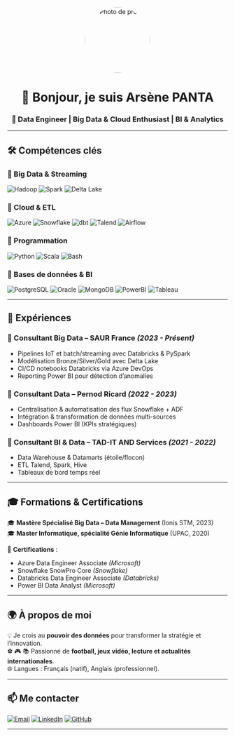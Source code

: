 <!-- Bannière ou image de profil -->
<p align="center">
  <img src="https://avatars.githubusercontent.com/u/9919?s=200&v=4" alt="Photo de profil" width="150" style="border-radius:50%">
</p>

<h1 align="center">👋 Bonjour, je suis Arsène PANTA</h1>
<h3 align="center">🚀 Data Engineer | Big Data & Cloud Enthusiast | BI & Analytics</h3>

---

## 🛠️ Compétences clés

### 🔹 Big Data & Streaming  
![Hadoop](https://img.shields.io/badge/-Hadoop-yellow?logo=apachehadoop&logoColor=white)
![Spark](https://img.shields.io/badge/-Apache%20Spark-E25A1C?logo=apachespark&logoColor=white)
![Delta Lake](https://img.shields.io/badge/-Delta%20Lake-00ADEF?logo=databricks&logoColor=white)

### 🔹 Cloud & ETL  
![Azure](https://img.shields.io/badge/-Azure-0078D4?logo=microsoftazure&logoColor=white)
![Snowflake](https://img.shields.io/badge/-Snowflake-29B5E8?logo=snowflake&logoColor=white)
![dbt](https://img.shields.io/badge/-dbt-FF694B?logo=dbt&logoColor=white)
![Talend](https://img.shields.io/badge/-Talend-FF6D00?logo=talend&logoColor=white)
![Airflow](https://img.shields.io/badge/-Apache%20Airflow-017CEE?logo=apacheairflow&logoColor=white)

### 🔹 Programmation  
![Python](https://img.shields.io/badge/-Python-3776AB?logo=python&logoColor=white)
![Scala](https://img.shields.io/badge/-Scala-DC322F?logo=scala&logoColor=white)
![Bash](https://img.shields.io/badge/-Bash-4EAA25?logo=gnubash&logoColor=white)

### 🔹 Bases de données & BI  
![PostgreSQL](https://img.shields.io/badge/-PostgreSQL-336791?logo=postgresql&logoColor=white)
![Oracle](https://img.shields.io/badge/-Oracle-F80000?logo=oracle&logoColor=white)
![MongoDB](https://img.shields.io/badge/-MongoDB-47A248?logo=mongodb&logoColor=white)
![PowerBI](https://img.shields.io/badge/-PowerBI-F2C811?logo=powerbi&logoColor=black)
![Tableau](https://img.shields.io/badge/-Tableau-E97627?logo=tableau&logoColor=white)

---

## 💼 Expériences

### 🏢 Consultant Big Data – SAUR France *(2023 - Présent)*
- Pipelines IoT et batch/streaming avec Databricks & PySpark  
- Modélisation Bronze/Silver/Gold avec Delta Lake  
- CI/CD notebooks Databricks via Azure DevOps  
- Reporting Power BI pour détection d’anomalies  

### 🏢 Consultant Data – Pernod Ricard *(2022 - 2023)*
- Centralisation & automatisation des flux Snowflake + ADF  
- Intégration & transformation de données multi-sources  
- Dashboards Power BI (KPIs stratégiques)  

### 🏢 Consultant BI & Data – TAD-IT AND Services *(2021 - 2022)*
- Data Warehouse & Datamarts (étoile/flocon)  
- ETL Talend, Spark, Hive  
- Tableaux de bord temps réel  

---

## 🎓 Formations & Certifications

🎓 **Mastère Spécialisé Big Data – Data Management** (Ionis STM, 2023)  
🎓 **Master Informatique, spécialité Génie Informatique** (UPAC, 2020)  

📜 **Certifications** :  
- Azure Data Engineer Associate *(Microsoft)*  
- Snowflake SnowPro Core *(Snowflake)*  
- Databricks Data Engineer Associate *(Databricks)*  
- Power BI Data Analyst *(Microsoft)*  

---

## 🌍 À propos de moi
💡 Je crois au **pouvoir des données** pour transformer la stratégie et l’innovation.  
⚽ 🎮 📚 Passionné de **football, jeux vidéo, lecture et actualités internationales**.  
🌐 Langues : Français (natif), Anglais (professionnel).  

---

## 📫 Me contacter

[![Email](https://img.shields.io/badge/-Email-D14836?logo=gmail&logoColor=white)](mailto:arsene.panta@yahoo.fr)
[![LinkedIn](https://img.shields.io/badge/-LinkedIn-0077B5?logo=linkedin&logoColor=white)](#)
[![GitHub](https://img.shields.io/badge/-GitHub-181717?logo=github&logoColor=white)](#)

---
